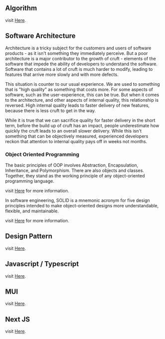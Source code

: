 ## Algorithm
visit [Here](https://superstudy.guide/).

## Software Architecture
Architecture is a tricky subject for the customers and users of software products - as it isn't something they immediately perceive. But a poor architecture is a major contributor to the growth of cruft - elements of the software that impede the ability of developers to understand the software. Software that contains a lot of cruft is much harder to modify, leading to features that arrive more slowly and with more defects.

This situation is counter to our usual experience. We are used to something that is "high quality" as something that costs more. For some aspects of software, such as the user-experience, this can be true. But when it comes to the architecture, and other aspects of internal quality, this relationship is reversed. High internal quality leads to faster delivery of new features, because there is less cruft to get in the way.

While it is true that we can sacrifice quality for faster delivery in the short term, before the build up of cruft has an impact, people underestimate how quickly the cruft leads to an overall slower delivery. While this isn't something that can be objectively measured, experienced developers reckon that attention to internal quality pays off in weeks not months.

### Object Oriented Programming
The basic principles of OOP involves Abstraction, Encapsulation, Inheritance, and Polymorphism. There are also objects and classes. Together, they stand as the working principle of any object-oriented programming language.

visit [Here](https://en.wikipedia.org/wiki/Object-oriented_programming) for more information.

In software engineering, SOLID is a mnemonic acronym for five design principles intended to make object-oriented designs more understandable, flexible, and maintainable.

visit [Here](https://en.wikipedia.org/wiki/SOLID) for more information.


## Design Pattern
visit [Here](https://refactoring.guru/).

## Javascript / Typescript
visit [Here](https://javascript.info).

## MUI
visit [Here](https://mui.com/).

## Next JS 
visit [Here](https://nextjs.org/docs).

